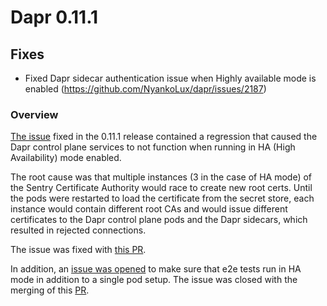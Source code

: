   
# Dapr 0.11.1

## Fixes

* Fixed Dapr sidecar authentication issue when Highly available mode is enabled (https://github.com/NyankoLux/dapr/issues/2187)

### Overview
[The issue](https://github.com/NyankoLux/dapr/issues/2187) fixed in the 0.11.1 release contained a regression that caused the Dapr control plane services to not function when running in HA (High Availability) mode enabled.

The root cause was that multiple instances (3 in the case of HA mode) of the Sentry Certificate Authority would race to create new root certs.
Until the pods were restarted to load the certificate from the secret store, each instance would contain different root CAs and would issue different certificates to the Dapr control plane pods and the Dapr sidecars, which resulted in rejected connections.

The issue was fixed with [this PR](https://github.com/NyankoLux/dapr/pull/2185).

In addition, an [issue was opened](https://github.com/NyankoLux/dapr/issues/2188) to make sure that e2e tests run in HA mode in addition to a single pod setup.
The issue was closed with the merging of this [PR](https://github.com/NyankoLux/dapr/pull/2189).